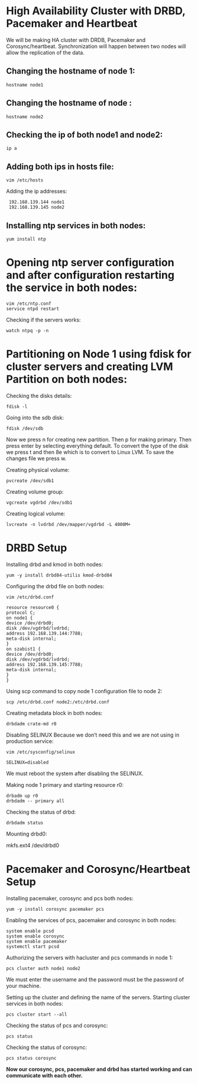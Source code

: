 # **High Availability Cluster with DRBD, Pacemaker and Heartbeat**
We will be making HA cluster with DRDB, Pacemaker and Corosync/heartbeat. Synchronization will happen between two nodes will allow the replication of the data.

## Changing the hostname of node 1:

    hostname node1

## Changing the hostname of node :

    hostname node2

## Checking the ip of both node1 and node2:

    ip a

## Adding both ips in hosts file:


    vim /etc/hosts
 
 Adding the ip addresses:

     192.168.139.144 node1
     192.168.139.145 node2

## Installing ntp services in both nodes:

    yum install ntp


# Opening ntp server configuration and after configuration restarting the service in both nodes:

    vim /etc/ntp.conf
    service ntpd restart
   
   Checking if the servers works:
   

    watch ntpq -p -n

# Partitioning on Node 1 using fdisk for cluster servers and creating LVM Partition on both nodes:
Checking the disks details:

    fdisk -l
 Going into the sdb disk:

    fdisk /dev/sdb

Now we press n for creating new partition. Then p for making primary. Then press enter by selecting everything default. To convert the type of the disk we press t and then 8e which is to convert to Linux LVM. To save the changes file we press w.

Creating physical volume:

    pvcreate /dev/sdb1

Creating volume group:

    vgcreate vgdrbd /dev/sdb1
Creating logical volume:

    lvcreate -n lvdrbd /dev/mapper/vgdrbd -L 4000M+

# DRBD Setup

Installing drbd and kmod in both nodes:

    yum -y install drbd84-utilis kmod-drbd84

Configuring the drbd file on both nodes:

    vim /etc/drbd.conf

```
resource resource0 {
protocol C;
on node1 {
device /dev/drbd0;
disk /dev/vgdrbd/lvdrbd;
address 192.168.139.144:7788;
meta-disk internal;
}
on szabist1 {
device /dev/drbd0;
disk /dev/vgdrbd/lvdrbd;
address 192.168.139.145:7788;
meta-disk internal;
}
}
```
Using scp command to copy node 1 configuration file to node 2:

    scp /etc/drbd.conf node2:/etc/drbd.conf

Creating metadata block in both nodes:

    drbdadm crate-md r0

Disabling SELINUX Because we don’t need this and we are not using in production service:

    vim /etc/sysconfig/selinux

```
SELINUX=disabled
```
We must reboot the system after disabling the SELINUX.

Making node 1 primary and starting resource r0:

    drbadm up r0
    drbdadm -- primary all

Checking the status of drbd:

    drbdadm status

Mounting drbd0:

   mkfs.ext4 /dev/drbd0

# Pacemaker and Corosync/Heartbeat Setup

Installing pacemaker, corosync and pcs both nodes:

    yum -y install corosync pacemaker pcs

Enabling the services of pcs, pacemaker and corosync in both nodes:

    system enable pcsd
    system enable corosync
    system enable pacemaker
    systemctl start pcsd

Authorizing the servers with hacluster and pcs commands in node 1:

    pcs cluster auth node1 node2
We must enter the username and the password must be the password of your machine.

Setting up the cluster and defining the name of the servers. Starting cluster services in both nodes:

    pcs cluster start --all

Checking the status of pcs and corosync:

    pcs status
    
Checking the status of corosync:

    pcs status corosync
**Now our corosync, pcs, pacemaker and drbd has started working and can communicate with each other.**
